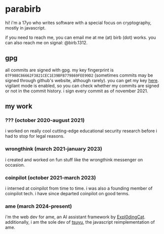 # parabirb
hi! i'm a 17yo who writes software with a special focus on cryptography, mostly in javascript.

if you need to reach me, you can email me at me (at) birb (dot) works. you can also reach me on signal: @birb.1312.

## gpg
all commits are signed with gpg. my key fingerprint is `07F988C86662F3821CEC1E39BFB779869FEE99D2` (sometimes commits may be signed through github's website, although rarely). you can get my key [here](https://keys.openpgp.org/vks/v1/by-fingerprint/07F988C86662F3821CEC1E39BFB779869FEE99D2). vigilant mode is enabled, so you can check whether my commits are signed or not in the commit history. i sign every commit as of november 2021.

## my work
### ??? (october 2020-august 2021)
i worked on really cool cutting-edge educational security research before i had to stop for legal reasons.
### wrongthink (march 2021-january 2023)
i created and worked on fun stuff like the wrongthink messenger on occasion.
### coinpilot (october 2021-march 2023)
i interned at coinpilot from time to time. i was also a founding member of coinpilot tech. i have since departed coinpilot on good terms.
### ame (march 2024-present)
i'm the web dev for ame, an AI assistant framework by [Expl0dingCat](https://github.com/Expl0dingCat). additionally, i am the sole dev of [tsuyu](https://github.com/parabirb/Tsuyu), the javascript reimplementation of ame.
